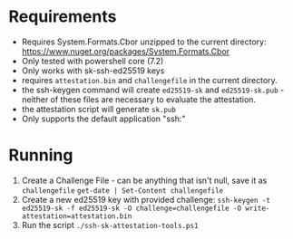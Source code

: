 # Requirements

* Requires System.Formats.Cbor unzipped to the current directory: https://www.nuget.org/packages/System.Formats.Cbor
* Only tested with powershell core (7.2)
* Only works with sk-ssh-ed25519 keys
* requires `attestation.bin` and `challengefile` in the current directory.
* the ssh-keygen command will create `ed25519-sk` and `ed25519-sk.pub` - neither of these files are necessary to evaluate the attestation.
* the attestation script will generate `sk.pub`
* Only supports the default application "ssh:"

# Running

1. Create a Challenge File - can be anything that isn't null, save it as `challengefile`
    `get-date | Set-Content challengefile`
2. Create a new ed25519 key with provided challenge:
    `ssh-keygen -t ed25519-sk -f ed25519-sk -O challenge=challengefile -O write-attestation=attestation.bin`
3. Run the script `./ssh-sk-attestation-tools.ps1`
